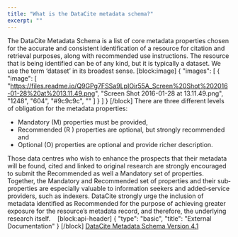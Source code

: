 ```yaml
---
title: "What is the DataCite metadata schema?"
excerpt: ""
---
```

The DataCite Metadata Schema is a list of core metadata properties chosen for the accurate and consistent identification of a resource for citation and retrieval purposes, along with recommended use instructions. The resource that is being identified can be of any kind, but it is typically a dataset.
We use the term ‘dataset’ in its broadest sense.
[block:image]
{
  "images": [
    {
      "image": [
        "https://files.readme.io/Q9GPg7FSSa9LpIOir55A_Screen%20Shot%202016-01-28%20at%2013.11.49.png",
        "Screen Shot 2016-01-28 at 13.11.49.png",
        "1248",
        "604",
        "#9c9c9c",
        ""
      ]
    }
  ]
}
[/block]
There are three different levels of obligation for the metadata properties:
- Mandatory (M) properties must be provided,
- Recommended (R ) properties are optional, but strongly recommended and   
- Optional (O) properties are optional and provide richer description.   

Those data centres who wish to enhance the prospects that their metadata will be found, cited and linked to original research are strongly encouraged to submit the Recommended as well a  Mandatory set of properties. Together, the Mandatory and Recommended set of properties and their sub‐properties are especially valuable to information seekers and added‐service providers, such as indexers. DataCite strongly urge the inclusion of metadata identified as Recommended for the purpose of achieving greater exposure for the resource’s metadata record, and therefore, the underlying research itself.   
[block:api-header]
{
  "type": "basic",
  "title": "External Documentation"
}
[/block]
[DataCite Metadata Schema Version 4.1](https://schema.datacite.org/meta/kernel-4.1/)